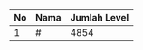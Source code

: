 | No | Nama            | Jumlah Level |
|----|-----------------|--------------|
| 1  | #    |    4854        |

